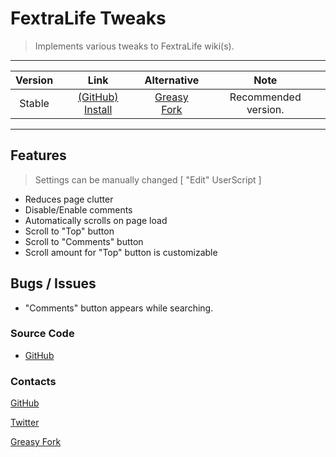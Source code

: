 # FextraLife Tweaks

> Implements various tweaks to FextraLife wiki(s).

***

| Version | Link | Alternative | Note |
|:----------:|:----------:|:----------:|:----------:|
Stable | [(GitHub) Install](https://github.com/magicoflolis/userscriptrepo/raw/master/FextraLifeTweaks/dist/FextraLifeTweaks.user.js) | [Greasy Fork](https://greasyfork.org/scripts/432905) | Recommended version.

***

## Features

> Settings can be manually changed [ "Edit" UserScript ]

* Reduces page clutter
* Disable/Enable comments
* Automatically scrolls on page load
* Scroll to "Top" button
* Scroll to "Comments" button
* Scroll amount for "Top" button is customizable

## Bugs / Issues

* "Comments" button appears while searching.

### Source Code

* [GitHub](https://github.com/magicoflolis/userscriptrepo/tree/master/FextraLifeTweaks)

### Contacts

[GitHub](https://github.com/magicoflolis)

[Twitter](https://twitter.com/for_lollipops)

[Greasy Fork](https://greasyfork.org/users/166061)
